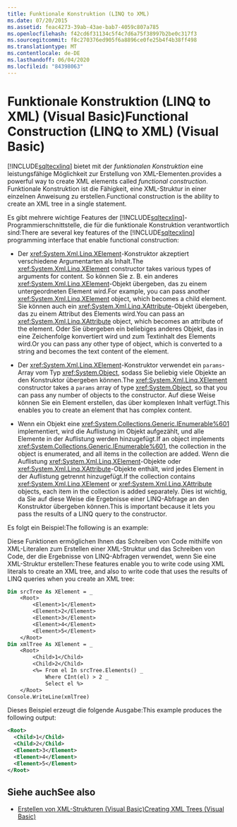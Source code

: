 ```yaml
---
title: Funktionale Konstruktion (LINQ to XML)
ms.date: 07/20/2015
ms.assetid: feac4273-39ab-43ae-bab7-4059c807a785
ms.openlocfilehash: f42cd6f31134c5f4c7d6a75f38997b2be0c317f3
ms.sourcegitcommit: f8c270376ed905f6a8896ce0fe25b4f4b38ff498
ms.translationtype: MT
ms.contentlocale: de-DE
ms.lasthandoff: 06/04/2020
ms.locfileid: "84398063"
---
```

# <a name="functional-construction-linq-to-xml-visual-basic"></a><span data-ttu-id="e5a34-102">Funktionale Konstruktion (LINQ to XML) (Visual Basic)</span><span class="sxs-lookup"><span data-stu-id="e5a34-102">Functional Construction (LINQ to XML) (Visual Basic)</span></span>
[!INCLUDE[sqltecxlinq](~/includes/sqltecxlinq-md.md)] <span data-ttu-id="e5a34-103">bietet mit der *funktionalen Konstruktion* eine leistungsfähige Möglichkeit zur Erstellung von XML-Elementen.</span><span class="sxs-lookup"><span data-stu-id="e5a34-103">provides a powerful way to create XML elements called *functional construction*.</span></span> <span data-ttu-id="e5a34-104">Funktionale Konstruktion ist die Fähigkeit, eine XML-Struktur in einer einzelnen Anweisung zu erstellen.</span><span class="sxs-lookup"><span data-stu-id="e5a34-104">Functional construction is the ability to create an XML tree in a single statement.</span></span>  
  
 <span data-ttu-id="e5a34-105">Es gibt mehrere wichtige Features der [!INCLUDE[sqltecxlinq](~/includes/sqltecxlinq-md.md)]-Programmierschnittstelle, die für die funktionale Konstruktion verantwortlich sind:</span><span class="sxs-lookup"><span data-stu-id="e5a34-105">There are several key features of the [!INCLUDE[sqltecxlinq](~/includes/sqltecxlinq-md.md)] programming interface that enable functional construction:</span></span>  
  
- <span data-ttu-id="e5a34-106">Der <xref:System.Xml.Linq.XElement>-Konstruktor akzeptiert verschiedene Argumentarten als Inhalt.</span><span class="sxs-lookup"><span data-stu-id="e5a34-106">The <xref:System.Xml.Linq.XElement> constructor takes various types of arguments for content.</span></span> <span data-ttu-id="e5a34-107">So können Sie z. B. ein anderes <xref:System.Xml.Linq.XElement>-Objekt übergeben, das zu einem untergeordneten Element wird.</span><span class="sxs-lookup"><span data-stu-id="e5a34-107">For example, you can pass another <xref:System.Xml.Linq.XElement> object, which becomes a child element.</span></span> <span data-ttu-id="e5a34-108">Sie können auch ein <xref:System.Xml.Linq.XAttribute>-Objekt übergeben, das zu einem Attribut des Elements wird.</span><span class="sxs-lookup"><span data-stu-id="e5a34-108">You can pass an <xref:System.Xml.Linq.XAttribute> object, which becomes an attribute of the element.</span></span> <span data-ttu-id="e5a34-109">Oder Sie übergeben ein beliebiges anderes Objekt, das in eine Zeichenfolge konvertiert wird und zum Textinhalt des Elements wird.</span><span class="sxs-lookup"><span data-stu-id="e5a34-109">Or you can pass any other type of object, which is converted to a string and becomes the text content of the element.</span></span>  
  
- <span data-ttu-id="e5a34-110">Der <xref:System.Xml.Linq.XElement>-Konstruktor verwendet ein `params`-Array vom Typ <xref:System.Object>, sodass Sie beliebig viele Objekte an den Konstruktor übergeben können.</span><span class="sxs-lookup"><span data-stu-id="e5a34-110">The <xref:System.Xml.Linq.XElement> constructor takes a `params` array of type <xref:System.Object>, so that you can pass any number of objects to the constructor.</span></span> <span data-ttu-id="e5a34-111">Auf diese Weise können Sie ein Element erstellen, das über komplexen Inhalt verfügt.</span><span class="sxs-lookup"><span data-stu-id="e5a34-111">This enables you to create an element that has complex content.</span></span>  
  
- <span data-ttu-id="e5a34-112">Wenn ein Objekt eine <xref:System.Collections.Generic.IEnumerable%601> implementiert, wird die Auflistung im Objekt aufgezählt, und alle Elemente in der Auflistung werden hinzugefügt.</span><span class="sxs-lookup"><span data-stu-id="e5a34-112">If an object implements <xref:System.Collections.Generic.IEnumerable%601>, the collection in the object is enumerated, and all items in the collection are added.</span></span> <span data-ttu-id="e5a34-113">Wenn die Auflistung <xref:System.Xml.Linq.XElement>-Objekte oder <xref:System.Xml.Linq.XAttribute>-Objekte enthält, wird jedes Element in der Auflistung getrennt hinzugefügt.</span><span class="sxs-lookup"><span data-stu-id="e5a34-113">If the collection contains <xref:System.Xml.Linq.XElement> or <xref:System.Xml.Linq.XAttribute> objects, each item in the collection is added separately.</span></span> <span data-ttu-id="e5a34-114">Dies ist wichtig, da Sie auf diese Weise die Ergebnisse einer LINQ-Abfrage an den Konstruktor übergeben können.</span><span class="sxs-lookup"><span data-stu-id="e5a34-114">This is important because it lets you pass the results of a LINQ query to the constructor.</span></span>  
  
 <span data-ttu-id="e5a34-115">Es folgt ein Beispiel:</span><span class="sxs-lookup"><span data-stu-id="e5a34-115">The following is an example:</span></span>  
  
 <span data-ttu-id="e5a34-116">Diese Funktionen ermöglichen Ihnen das Schreiben von Code mithilfe von XML-Literalen zum Erstellen einer XML-Struktur und das Schreiben von Code, der die Ergebnisse von LINQ-Abfragen verwendet, wenn Sie eine XML-Struktur erstellen:</span><span class="sxs-lookup"><span data-stu-id="e5a34-116">These features enable you to write code using XML literals to create an XML tree, and also to write code that uses the results of LINQ queries when you create an XML tree:</span></span>  
  
```vb  
Dim srcTree As XElement = _  
    <Root>  
        <Element>1</Element>  
        <Element>2</Element>  
        <Element>3</Element>  
        <Element>4</Element>  
        <Element>5</Element>  
    </Root>  
Dim xmlTree As XElement = _  
    <Root>  
        <Child>1</Child>  
        <Child>2</Child>  
        <%= From el In srcTree.Elements() _  
            Where CInt(el) > 2 _  
            Select el %>  
    </Root>  
Console.WriteLine(xmlTree)  
```  
  
 <span data-ttu-id="e5a34-117">Dieses Beispiel erzeugt die folgende Ausgabe:</span><span class="sxs-lookup"><span data-stu-id="e5a34-117">This example produces the following output:</span></span>  
  
```xml  
<Root>  
  <Child>1</Child>  
  <Child>2</Child>  
  <Element>3</Element>  
  <Element>4</Element>  
  <Element>5</Element>  
</Root>  
```  
  
## <a name="see-also"></a><span data-ttu-id="e5a34-118">Siehe auch</span><span class="sxs-lookup"><span data-stu-id="e5a34-118">See also</span></span>

- [<span data-ttu-id="e5a34-119">Erstellen von XML-Strukturen (Visual Basic)</span><span class="sxs-lookup"><span data-stu-id="e5a34-119">Creating XML Trees (Visual Basic)</span></span>](creating-xml-trees.md)
